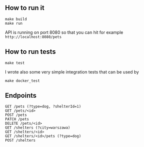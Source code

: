 ## How to run it
```{bash}
make build
make run
```
API is running on port 8080 so that you can hit for example `http://localhost:8080/pets`

## How to run tests
```{bash}
make test
```

I wrote also some very simple integration tests that can be used by
```{bash}
make docker_test
```


## Endpoints
```
GET /pets (?type=dog, ?shelterId=1)
GET /pets/<id>
POST /pets
PATCH /pets
DELETE /pets/<id>
GET /shelters (?city=warszawa)
GET /shelters/<id>
GET /shelters/<id>/pets (?type=dog)
POST /shelters
```